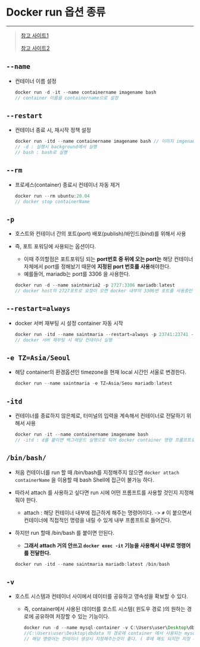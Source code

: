 # Docker run 옵션 종류

---

>[참고 사이트1](https://wooono.tistory.com/348)
>
>[참고 사이트2](https://www.daleseo.com/docker-run/#-v-%EC%98%B5%EC%85%98)

## `--name`

- 컨테이너 이름 설정

  ```java
  docker run -d -it --name containername imagename bash
  // container 이름을 containername으로 설정 
  ```

## `--restart`

- 컨테이너 종료 시, 재시작 정책 설정

  ```java
  docker run -itd --name containername imagename bash // 이미지 imgename을 실행시켜 컨테이너 생성 후 이름을 containername으로 설정
  // -d : 실행시 background에서 실행 
  // bash : bash로 실행 
  ```

## `--rm`

- 프로세스(container) 종료시 컨테이너 자동 제거

  ```java
  docker run --rm ubuntu:20.04
  // docker stop containerName
  ```

## `-p`

- 호스트와 컨테이너 간의 포트(port) 배포(publish)/바인드(bind)를 위해서 사용

- 즉, 포트 포워딩에 사용되는 옵션이다. 

  - 이때 주의할점은 포트포워딩 되는 **port번호 중 뒤에 오는 port는** 해당 컨테이너 자체에서 port를 정해놨기 때문에 **지정된 port 번호를 사용**해야한다. 
  - 예를들어, mariadb는 port를 3306 을 사용한다. 

  ```java
  docker run -d --name saintmaria2 -p 2727:3306 mariadb:latest
  // docker host의 2727포트로 요청이 오면 docker 내부의 3306번 포트를 사용중인 container와 연결해준다.
  ```

## `--restart=always`

- docker 서버 재부팅 시 설정 container 자동 시작 

  ```java
  docker run -itd --name saintmaria --restart=always -p 23741:23741 --env MARIADB_ROOT_PASSWORD=changeme -e TZ=Asia/Seoul mariadb:latest
  // docker 서버 재부팅 시 해당 컨테이너 실행 
  ```

## `-e TZ=Asia/Seoul`

- 해당 container의 환경옵션인 timezone을 현재 local 시간인 서울로 변경한다. 

  ```java
  docker run --name saintmaria -e TZ=Asia/Seou mariadb:latest
  ```

## `-itd`

- 컨테이너를 종료하지 않은체로, 터미널의 입력을 계속해서 컨테이너로 전달하기 위해서 사용

  ```java
  docker run -it --name containername imagename bash
  // -itd : d를 붙이면 백그라운드 실행으로 되어 docker container 명령 프롬프트로 넘어가지 않는다. 
  ```

## `/bin/bash/`

- 처음 컨테이너를 run 할 때 /bin/bash를 지정해주지 않으면 `docker attach containerName` 을 이용할 때 bash Shell에 접근이 불가능 하다. 

- 따라서 attach 를 사용하고 싶다면 run 시에 어떤 프롬프트를 사용할 것인지 지정해줘야 한다. 

  - attach : 해당 컨테이너 내부에 접근하게 해주는 명령어이다.  -> `#` 이 붙으면서 컨테이너에 직접적인 명령을 내릴 수 있게 내부 프롬프트로 들어간다. 

- 하지만 run 할때 /bin/bash 를 붙이면 안된다. 

  - **그래서 attach 거의 안쓰고 `docker exec -it` 기능을 사용해서 내부로 명령어를 전달한다.** 

  ```java
  docker run -itd --name saintmaria mariadb:latest /bin/bash
  ```

## `-v`

- 호스트 시스템과 컨테이너 사이에서 데이터를 공유하고 영속성을 확보할 수 있다. 

  - 즉, container에서 사용된 데이터를 호스트 시스템( 윈도우 경로 )의 원하는 경로에 공유하여 저장할 수 있는 기능이다. 

    ```java
    docker run -d --name mysql-container -v C:\Users\user\Desktop\dbdata:/var/lib/mysql mysql:latest
    //C:\Users\user\Desktop\dbdata 의 경로에 container 에서 사용되는 mysql 관련 DB 데이터가 똑같이 저장된다. 
    // 해당 명령어는 컨테이너 생성시 지정해주는것이 좋다. ( 후에 해도 되지만 지정 후 데이터부터 저장됨 )
    ```


